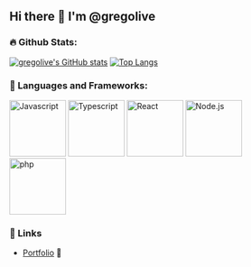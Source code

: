 ## Hi there 👋 I'm @gregolive

### 🔥 Github Stats:
[![gregolive's GitHub stats](https://github-readme-stats.vercel.app/api?username=gregolive&show_icons=true&theme=tokyonight)](https://github.com/anuraghazra/github-readme-stats)
[![Top Langs](https://github-readme-stats.vercel.app/api/top-langs/?username=gregolive&layout=compact&theme=tokyonight)](https://github.com/anuraghazra/github-readme-stats)

### 🔭 Languages and Frameworks:
<div>
  <img src="https://cdn.jsdelivr.net/gh/devicons/devicon/icons/javascript/javascript-original.svg" alt="Javascript" height="100" />
  <img src="https://cdn.jsdelivr.net/gh/devicons/devicon/icons/typescript/typescript-original.svg" alt="Typescript" height="100" />
  <img src="https://cdn.jsdelivr.net/gh/devicons/devicon/icons/react/react-original.svg" alt="React" height="100" />
  <img src="https://cdn.jsdelivr.net/gh/devicons/devicon/icons/nodejs/nodejs-original.svg" alt="Node.js" height="100" />
  <img src="https://cdn.jsdelivr.net/gh/devicons/devicon@latest/icons/php/php-original.svg" alt="php" height="100" />
</div>

### 🔗 Links
- [Portfolio](https://gregolive.github.io/portfolio/) 📁

